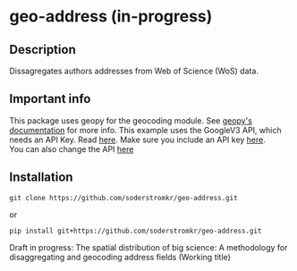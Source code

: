 # geo-address (in-progress)
## Description
Dissagregates authors addresses from Web of Science (WoS) data.
## Important info
This package uses geopy for the geocoding module. See [geopy's documentation](https://geopy.readthedocs.io/en/stable/) for more info. 
This example uses the GoogleV3 API, which needs an API Key. Read [here](https://developers.google.com/maps/documentation/geocoding/). Make sure you include an API key [here](geo_address/API_key.txt).\
You can also change the API [here](geo_address/processing.py)
## Installation
```
git clone https://github.com/soderstromkr/geo-address.git
```
or
```
pip install git+https://github.com/soderstromkr/geo-address.git
```
Draft in progress: The spatial distribution of big science: A methodology for disaggregating and geocoding address fields (Working title)
